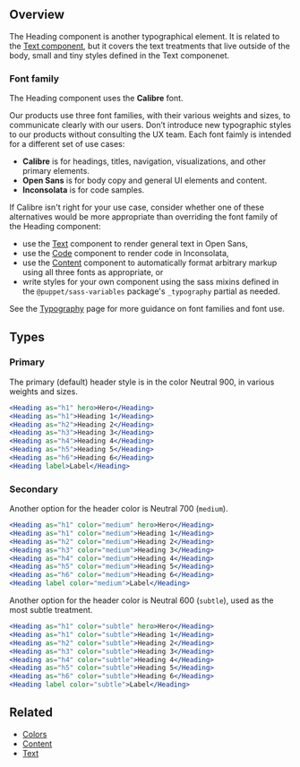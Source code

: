 ## Overview

The Heading component is another typographical element. It is related to the [Text component](#/React%20Components/Text), but it covers the text treatments that live outside of the body, small and tiny styles defined in the Text componenet.

### Font family

The Heading component uses the **Calibre** font.

Our products use three font families, with their various weights and sizes, to communicate clearly with our users. Don’t introduce new typographic styles to our products without consulting the UX team. Each font faimly is intended for a different set of use cases:

- <strong>Calibre</strong> is for headings, titles, navigation, visualizations, and other primary elements.
- <strong>Open Sans</strong> is for body copy and general UI elements and content.
- <strong>Inconsolata</strong> is for code samples.

If Calibre isn't right for your use case, consider whether one of these alternatives would be more appropriate than overriding the font family of the Heading component:

- use the [Text](#/React%20Components/Text) component to render general text in Open Sans,
- use the [Code](#/React%20Components/Code) component to render code in Inconsolata,
- use the [Content](#/React%20Components/Content) component to automatically format arbitrary markup using all three fonts as appropriate, or
- write styles for your own component using the sass mixins defined in the `@puppet/sass-variables` package's `_typography` partial as needed.

See the [Typography](#/Foundations/Typography) page for more guidance on font families and font use.

## Types

### Primary

The primary (default) header style is in the color Neutral 900, in various weights and sizes.

```jsx
<Heading as="h1" hero>Hero</Heading>
<Heading as="h1">Heading 1</Heading>
<Heading as="h2">Heading 2</Heading>
<Heading as="h3">Heading 3</Heading>
<Heading as="h4">Heading 4</Heading>
<Heading as="h5">Heading 5</Heading>
<Heading as="h6">Heading 6</Heading>
<Heading label>Label</Heading>
```

### Secondary

Another option for the header color is Neutral 700 (`medium`).

```jsx
<Heading as="h1" color="medium" hero>Hero</Heading>
<Heading as="h1" color="medium">Heading 1</Heading>
<Heading as="h2" color="medium">Heading 2</Heading>
<Heading as="h3" color="medium">Heading 3</Heading>
<Heading as="h4" color="medium">Heading 4</Heading>
<Heading as="h5" color="medium">Heading 5</Heading>
<Heading as="h6" color="medium">Heading 6</Heading>
<Heading label color="medium">Label</Heading>
```

Another option for the header color is Neutral 600 (`subtle`), used as the most subtle treatment.

```jsx
<Heading as="h1" color="subtle" hero>Hero</Heading>
<Heading as="h1" color="subtle">Heading 1</Heading>
<Heading as="h2" color="subtle">Heading 2</Heading>
<Heading as="h3" color="subtle">Heading 3</Heading>
<Heading as="h4" color="subtle">Heading 4</Heading>
<Heading as="h5" color="subtle">Heading 5</Heading>
<Heading as="h6" color="subtle">Heading 6</Heading>
<Heading label color="subtle">Label</Heading>
```

## Related

- [Colors](#/React%20Components/Colors)
- [Content](#/React%20Components/Content)
- [Text](#/React%20Components/Text)
